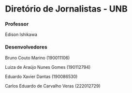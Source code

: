# Diretório de Jornalistas - UNB
### Professor
Edison Ishikawa
### Desenvolvedores
Bruno Couto Marino (190011106)


Luiza de Araújo Nunes Gomes (190112794)


Eduardo Xavier Dantas (190086530)

Carlos Eduardo de Carvalho Veras (222012729)

